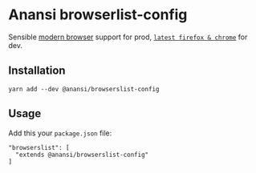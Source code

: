 # Anansi browserlist-config
Sensible [modern browser](https://browserl.ist/?q=last+2+versions%2C+not+%3C+0.05%25%2C+not+dead%2C+not+op_mini+all) support for prod, [`latest firefox & chrome`](http://browserl.ist/?q=last+1+Chrome+versions%2C+last+1+Firefox+versions)
for dev.

## Installation
```
yarn add --dev @anansi/browserslist-config
```

## Usage
Add this your `package.json` file:
```
"browserslist": [
  "extends @anansi/browserslist-config"
]
```
